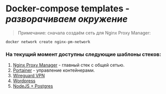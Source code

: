 # Docker-compose templates - *разворачиваем окружение*

> Примечание: сначала создаём сеть для Nginx Proxy Manager:

 ``docker network create nginx-pm-network``

### На текущий момент доступны следующие шаблоны стеков:
1) [Nginx Proxy Manager](https://github.com/twent/docker-compose-templates/tree/main/nginx-pm/) - главный стек с общей сетью.
2) [Portainer](https://github.com/twent/docker-compose-templates/tree/main/portainer) - управление контейнерами.
3) [Wireguard VPN](https://github.com/twent/docker-compose-templates/tree/main/wireguard)
4) [Wordpress](https://github.com/twent/docker-compose-templates/tree/main/wordpress/)
5) [NodeJS + Postgres](https://github.com/twent/docker-compose-templates/tree/main/nodejs/)
